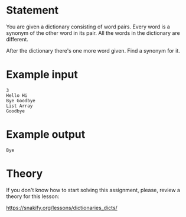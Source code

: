 # Statement

You are given a dictionary consisting of word pairs. Every word is a synonym of the other word in its pair. All the words in the dictionary are different.

After the dictionary there's one more word given. Find a synonym for it.

# Example input

```
3
Hello Hi
Bye Goodbye
List Array
Goodbye
```

# Example output

```
Bye
```

# Theory

If you don't know how to start solving this assignment, please, review a theory for this lesson:

https://snakify.org/lessons/dictionaries_dicts/